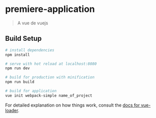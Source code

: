 # premiere-application

> A vue de vuejs

## Build Setup

``` bash
# install dependencies
npm install

# serve with hot reload at localhost:8080
npm run dev

# build for production with minification
npm run build

# build for application
vue init webpack-simple name_of_project
```

For detailed explanation on how things work, consult the [docs for vue-loader](http://vuejs.github.io/vue-loader).
